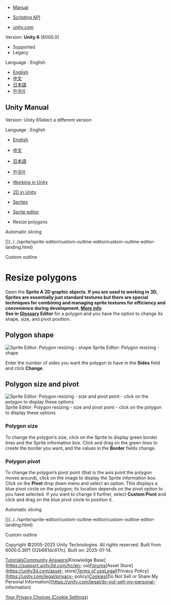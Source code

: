 [](https://docs.unity3d.com)

  * [Manual](../Manual/index.html)
  * [Scripting API](../ScriptReference/index.html)

  * [unity.com](https://unity.com/)

Version: **Unity 6** (6000.0)

  * Supported
  * Legacy

Language : English

  * [English](/Manual/sprite/sprite-editor/resize-polygons.html)
  * [中文](/cn/current/Manual/sprite/sprite-editor/resize-polygons.html)
  * [日本語](/ja/current/Manual/sprite/sprite-editor/resize-polygons.html)
  * [한국어](/kr/current/Manual/sprite/sprite-editor/resize-polygons.html)

[](https://docs.unity3d.com)

## Unity Manual

Version: Unity 6Select a different version

Language : English

  * [English](/Manual/sprite/sprite-editor/resize-polygons.html)
  * [中文](/cn/current/Manual/sprite/sprite-editor/resize-polygons.html)
  * [日本語](/ja/current/Manual/sprite/sprite-editor/resize-polygons.html)
  * [한국어](/kr/current/Manual/sprite/sprite-editor/resize-polygons.html)

  * [Working in Unity](../../working-in-unity.html)
  * [2D in Unity](../../Unity2D.html)
  * [Sprites](../../sprite/sprite-landing.html)
  * [Sprite editor](../../sprite/sprite-editor/sprite-editor-landing.html)
  * Resize polygons

[](../../sprite/sprite-editor/automatic-slicing.html)

Automatic slicing

[](../../sprite/sprite-editor/custom-outline-editor/custom-outline-editor-
landing.html)

Custom outline

# Resize polygons

Open the ****Sprite** A 2D graphic objects. If you are used to working in 3D,
Sprites are essentially just standard textures but there are special
techniques for combining and managing sprite textures for efficiency and
convenience during development. [More info](../../sprite/sprite-landing.html)  
See in [Glossary](../../Glossary.html#Sprite) Editor** for a polygon and you
have the option to change its shape, size, and pivot position.

## Polygon shape

![Sprite Editor: Polygon resizing -
shape](../../../uploads/Main/SpriteEditorWindow.png) Sprite Editor: Polygon
resizing - shape

Enter the number of sides you want the polygon to have in the **Sides** field
and click **Change**.

## Polygon size and pivot

![Sprite Editor: Polygon resizing - size and pivot point - click on the
polygon to display these
options](../../../uploads/Main/SpriteEditorWindow2.png) Sprite Editor: Polygon
resizing - size and pivot point - click on the polygon to display these
options

### Polygon size

To change the polygon’s size, click on the Sprite to display green border
lines and the Sprite information box. Click and drag on the green lines to
create the border you want, and the values in the **Border** fields change.

### Polygon pivot

To change the polygon’s pivot point (that is the axis point the polygon moves
around), click on the image to display the Sprite information box. Click on
the **Pivot** drop down menu and select an option. This displays a blue pivot
circle on the polygon; its location depends on the pivot option to you have
selected. If you want to change it further, select **Custom Pivot** and click
and drag on the blue pivot circle to position it.

[](../../sprite/sprite-editor/automatic-slicing.html)

Automatic slicing

[](../../sprite/sprite-editor/custom-outline-editor/custom-outline-editor-
landing.html)

Custom outline

Copyright ©2005-2025 Unity Technologies. All rights reserved. Built from
6000.0.36f1 (02b661dc617c). Built on: 2025-01-14.

[Tutorials](https://learn.unity.com/)[Community
Answers](https://answers.unity3d.com)[Knowledge
Base](https://support.unity3d.com/hc/en-
us)[Forums](https://forum.unity3d.com)[Asset Store](https://unity3d.com/asset-
store)[Terms of
use](https://docs.unity3d.com/Manual/TermsOfUse.html)[Legal](https://unity.com/legal)[Privacy
Policy](https://unity.com/legal/privacy-
policy)[Cookies](https://unity.com/legal/cookie-policy)[Do Not Sell or Share
My Personal Information](https://unity.com/legal/do-not-sell-my-personal-
information)

[Your Privacy Choices (Cookie Settings)](javascript:void\(0\);)

